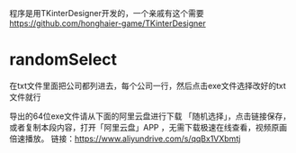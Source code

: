 程序是用TKinterDesigner开发的，一个亲戚有这个需要
https://github.com/honghaier-game/TKinterDesigner
# randomSelect
在txt文件里面把公司都列进去，每个公司一行，然后点击exe文件选择改好的txt文件就行

导出的64位exe文件请从下面的阿里云盘进行下载
「随机选择」，点击链接保存，或者复制本段内容，打开「阿里云盘」APP ，无需下载极速在线查看，视频原画倍速播放。
链接：https://www.aliyundrive.com/s/qqBx1VXbmtj

